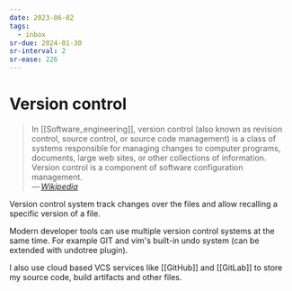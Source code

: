 ```yaml
---
date: 2023-06-02
tags:
  - inbox
sr-due: 2024-01-30
sr-interval: 2
sr-ease: 226
---
```


# Version control

> In [[Software_engineering]], version control (also known as revision control,
> source control, or source code management) is a class of systems responsible
> for managing changes to computer programs, documents, large web sites, or
> other collections of information. Version control is a component of software
> configuration management.\
> — <cite>[Wikipedia](https://en.wikipedia.org/wiki/Version_control)</cite>

Version control system track changes over the files and allow recalling a
specific version of a file.

Modern developer tools can use multiple version control systems at the same
time. For example GIT and vim's built-in undo system (can be extended with
undotree plugin).

I also use cloud based VCS services like [[GitHub]] and [[GitLab]] to store my
source code, build artifacts and other files.
